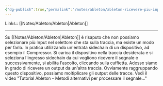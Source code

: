 ```yaml
---
{"dg-publish":true,"permalink":"/notes/ableton/ableton-ricevere-piu-input-in-una-traccia/"}
---
```


Links:: [[Notes/Ableton/Ableton\|Ableton]]
 
---
Su [[Notes/Ableton/Ableton\|Ableton]] è risaputo che non possiamo selezionare più Input nel selettore che sta sulla traccia, ma esiste un modo per farlo. 
In pratica utilizzando un'entrata sidechain di un dispositivo, ad esempio il Compressor. Si carica il dispositivo nella traccia desiderata e si seleziona l'ingresso sidechain da cui vogliono ricevere il segnale e successivamente, si abilita l'ascolto, cliccando sulla cuffietta. Adesso siamo in grado di ricevere un output da un'altra traccia. Ovviamente raggruppando questo dispositivo, possiamo moltiplicare gli output delle tracce. 
Vedi il video "Tutorial Ableton - Metodi alternativi per processare il segnale..."






 
